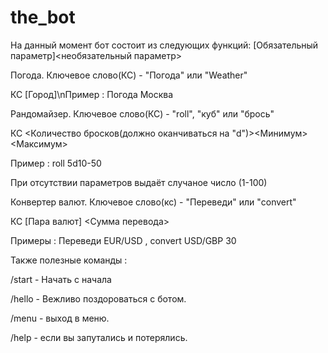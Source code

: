 # the_bot

На данный момент бот состоит из следующих функций:
[Обязательный параметр]<необязательный параметр>

Погода. Ключевое слово(КС) - "Погода" или "Weather"

КС [Город]\nПример : Погода Москва



Рандомайзер. Ключевое слово(КС) - "roll", "куб" или "брось"

КС <Количество бросков(должно оканчиваться на "d")><Минимум><Максимум>

Пример : roll 5d10-50

При отсутствии параметров выдаёт случаное число (1-100)



Конвертер валют. Ключевое слово(кс) - "Переведи" или "convert"

КС [Пара валют] <Сумма перевода>

Примеры : Переведи EUR/USD   , convert USD/GBP 30



Также полезные команды :

/start - Начать с начала 

/hello - Вежливо поздороваться с ботом.

/menu - выход в меню.

/help - если вы запутались и потерялись.
